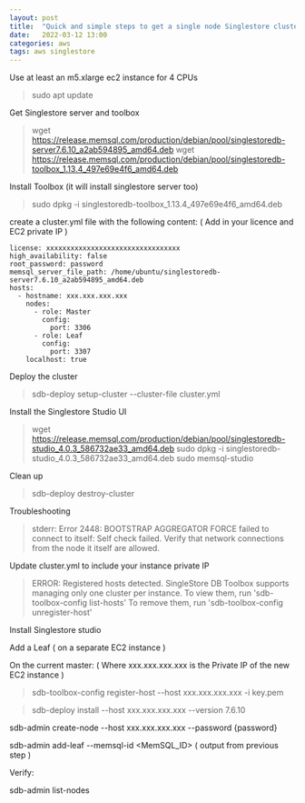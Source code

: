 ```yaml
---
layout: post
title:  "Quick and simple steps to get a single node Singlestore cluster running on AWS"
date:   2022-03-12 13:00
categories: aws
tags: aws singlestore
---
```


Use at least an m5.xlarge ec2 instance for 4 CPUs

> sudo apt update

Get Singlestore server and toolbox

> wget https://release.memsql.com/production/debian/pool/singlestoredb-server7.6.10_a2ab594895_amd64.deb
> wget https://release.memsql.com/production/debian/pool/singlestoredb-toolbox_1.13.4_497e69e4f6_amd64.deb

Install Toolbox (it will install singlestore server too)

> sudo dpkg -i singlestoredb-toolbox_1.13.4_497e69e4f6_amd64.deb

create a cluster.yml file with the following content: ( Add in your licence and EC2 private IP )

```
license: xxxxxxxxxxxxxxxxxxxxxxxxxxxxxxxxx
high_availability: false
root_password: password
memsql_server_file_path: /home/ubuntu/singlestoredb-server7.6.10_a2ab594895_amd64.deb
hosts:
  - hostname: xxx.xxx.xxx.xxx
    nodes:
      - role: Master
        config:
          port: 3306
      - role: Leaf
        config:
          port: 3307
    localhost: true
```

Deploy the cluster

> sdb-deploy setup-cluster --cluster-file cluster.yml

Install the Singlestore Studio UI

> wget https://release.memsql.com/production/debian/pool/singlestoredb-studio_4.0.3_586732ae33_amd64.deb
> sudo dpkg -i singlestoredb-studio_4.0.3_586732ae33_amd64.deb
> sudo memsql-studio

Clean up

> sdb-deploy destroy-cluster

Troubleshooting

> stderr: Error 2448: BOOTSTRAP AGGREGATOR FORCE failed to connect to itself: Self check failed. Verify that network connections from the node it itself are allowed.

Update cluster.yml to include your instance private IP

> ERROR: Registered hosts detected. SingleStore DB Toolbox supports managing only one cluster per instance. To view them, run 'sdb-toolbox-config list-hosts' To remove them, run 'sdb-toolbox-config unregister-host'

Install Singlestore studio

Add a Leaf ( on a separate EC2 instance )

On the current master: ( Where xxx.xxx.xxx.xxx is the Private IP of the new EC2 instance )

> sdb-toolbox-config register-host --host xxx.xxx.xxx.xxx -i key.pem

> sdb-deploy install --host xxx.xxx.xxx.xxx --version 7.6.10

sdb-admin create-node --host xxx.xxx.xxx.xxx --password {password}

sdb-admin add-leaf --memsql-id <MemSQL_ID> ( output from previous step )

Verify:

sdb-admin list-nodes
